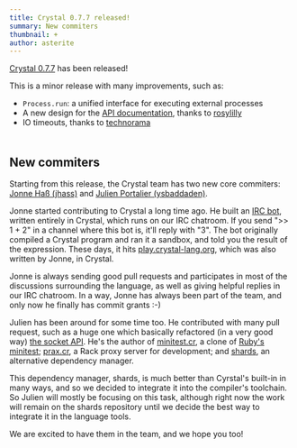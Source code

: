 ```yaml
---
title: Crystal 0.7.7 released!
summary: New commiters
thumbnail: +
author: asterite
---
```


[Crystal 0.7.7](https://github.com/crystal-lang/crystal/releases/tag/0.7.7) has been released!

This is a minor release with many improvements, such as:

<ul class="goals" style="padding-bottom:20px">
  <li><code>Process.run</code>: a unified interface for executing external processes</li>
  <li>A new design for the <a href="/api">API documentation</a>, thanks to <a href="https://github.com/rosylilly" target="_blank">rosylilly</a></li>
  <li>IO timeouts, thanks to <a href="https://github.com/technorama" target="_blank">technorama</a></li>
</ul>

## New commiters

Starting from this release, the Crystal team has two new core commiters:
[Jonne Haß (jhass)](https://github.com/jhass) and [Julien Portalier (ysbaddaden)](https://github.com/ysbaddaden).

Jonne started contributing to Crystal a long time ago. He built an [IRC bot](https://github.com/jhass/DeBot),
written entirely in Crystal, which runs on our IRC chatroom. If you send "\>> 1 + 2" in a channel where this bot
is, it'll reply with "3". The bot originally compiled a Crystal program and ran it a sandbox, and told you
the result of the expression. These days, it hits [play.crystal-lang.org](http://play.crystal-lang.org), which
was also written by Jonne, in Crystal.

Jonne is always sending good pull requests and participates in most of the discussions surrounding the language,
as well as giving helpful replies in our IRC chatroom. In a way, Jonne has always been part of the team, and
only now he finally has commit grants :-)

Julien has been around for some time too. He contributed with many pull request, such as a huge one which
basically refactored (in a very good way) [the socket API](https://github.com/crystal-lang/crystal/pull/332).
He's the author of [minitest.cr](https://github.com/ysbaddaden/minitest.cr), a clone of
[Ruby's minitest](https://github.com/seattlerb/minitest); [prax.cr](https://github.com/ysbaddaden/prax.cr),
a Rack proxy server for development; and [shards](https://github.com/ysbaddaden/shards), an alternative
dependency manager.

This dependency manager, shards, is much better than Cyrstal's built-in in many ways, and so we decided
to integrate it into the compiler's toolchain. So Julien will mostly be focusing on this task, although
right now the work will remain on the shards repository until we decide the best way to integrate it
in the language tools.

We are excited to have them in the team, and we hope you too!
